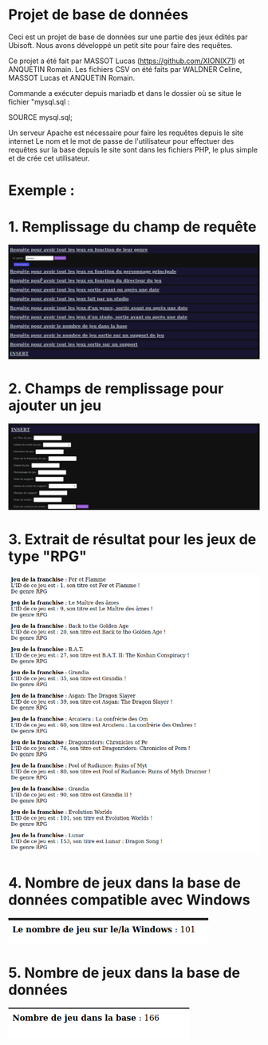 # Projet de base de données

Ceci est un projet de base de données sur une partie des jeux édités par Ubisoft.
Nous avons développé un petit site pour faire des requêtes.

Ce projet a été fait par MASSOT Lucas (https://github.com/XIONIX71) et ANQUETIN Romain.
Les fichiers CSV on été faits par WALDNER Celine, MASSOT Lucas et ANQUETIN Romain.

Commande a exécuter depuis mariadb et dans le dossier où se situe le fichier "mysql.sql :

SOURCE mysql.sql;


Un serveur Apache est nécessaire pour faire les requêtes depuis le site internet
Le nom et le mot de passe de l'utilisateur pour effectuer des requêtes sur la base depuis le site sont dans les fichiers PHP, le plus simple et de crée cet utilisateur.


# Exemple :

# 1. Remplissage du champ de requête
![ScreenShot](/Screenshot/Screenshot_20201105_181117.png?raw=true "Exemple")

# 2. Champs de remplissage pour ajouter un jeu
![ScreenShot](/Screenshot/Screenshot_20201105_181154.png?raw=true "Exemple")

# 3. Extrait de résultat pour les jeux de type "RPG"
![ScreenShot](/Screenshot/Screenshot_20201105_182322.png?raw=true "Exemple de d'utilisation")

# 4. Nombre de jeux dans la base de données compatible avec Windows
![ScreenShot](/Screenshot/Screenshot_20201105_182452.png?raw=true "Exemple de d'utilisation")

# 5. Nombre de jeux dans la base de données
![ScreenShot](/Screenshot/Screenshot_20201105_182511.png?raw=true "Exemple de d'utilisation")
